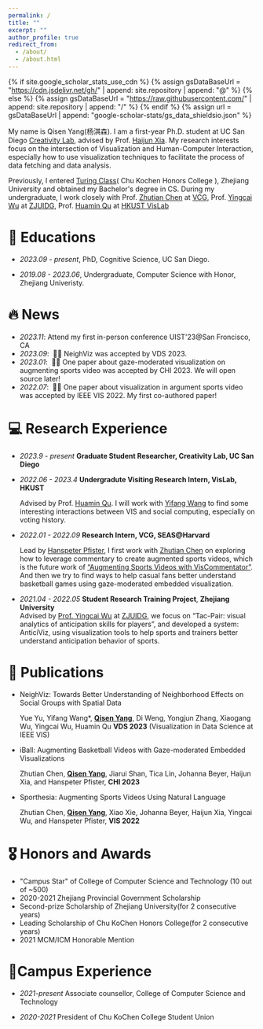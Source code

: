 ```yaml
---
permalink: /
title: ""
excerpt: ""
author_profile: true
redirect_from: 
  - /about/
  - /about.html
---
```


{% if site.google_scholar_stats_use_cdn %}
{% assign gsDataBaseUrl = "https://cdn.jsdelivr.net/gh/" | append: site.repository | append: "@" %}
{% else %}
{% assign gsDataBaseUrl = "https://raw.githubusercontent.com/" | append: site.repository | append: "/" %}
{% endif %}
{% assign url = gsDataBaseUrl | append: "google-scholar-stats/gs_data_shieldsio.json" %}

<span class='anchor' id='about-me'></span>

My name is Qisen Yang(杨淇森). I am a first-year Ph.D. student at UC San Diego [Creativity Lab](https://creativity.ucsd.edu/), advised by Prof. [Haijun Xia](https://haijunxia.ucsd.edu/). My research interests focus on the intersection of Visualization and Human-Computer Interaction, especially how to use visualization techniques to facilitate the process of data fetching and data analysis. 

Previously, I entered [Turing Class](http://www.cs.zju.edu.cn/turingclass_en)( Chu Kochen Honors College ), Zhejiang University and obtained my Bachelor's degree in CS. During my undergraduate, I work closely with Prof. [Zhutian Chen](https://chenzhutian.org/) at [VCG](https://vcg.seas.harvard.edu/), Prof. [Yingcai Wu](http://www.ycwu.org/) at [ZJUIDG](zjuidg.org), Prof. [Huamin Qu](http://huamin.org/) at [HKUST VisLab](http://vis.cse.ust.hk/)


# 📖 Educations
- *2023.09 - present*, PhD, Cognitive Science, UC San Diego. 

- *2019.08 - 2023.06*, Undergraduate, Computer Science with Honor, Zhejiang Univeristy. 


# 🔥 News
- *2023.11*: Attend my first in-person conference UIST'23@San Froncisco, CA
- *2023.09*: &nbsp;🎉🎉 NeighViz was accepted by VDS 2023. 
- *2023.01*: &nbsp;🎉🎉 One paper about gaze-moderated visualization on augmenting sports video was accepted by CHI 2023. We will open source later!
- *2022.07*: &nbsp;🎉🎉 One paper about visualization in argument sports video was accepted by IEEE VIS 2022. My first co-authored paper!

# 💻 Research Experience
- *2023.9 - present* **Graduate Student Researcher, Creativity Lab, UC San Diego**

- *2022.06 - 2023.4* **Undergradute Visiting Research Intern, VisLab, HKUST**

   Advised by Prof. [Huamin Qu](http://huamin.org/). I will work with [Yifang Wang](http://wangyifang.top/about/) to find some interesting interactions between VIS and social computing, especially on voting history.

- *2022.01 - 2022.09*  **Research Intern, VCG, SEAS@Harvard**

   Lead by [Hanspeter Pfister](https://vcg.seas.harvard.edu/people), I first work with [Zhutian Chen](https://chenzhutian.org) on exploring how to leverage commentary to create augmented sports videos, which is the future work of [“Augmenting Sports Videos with VisCommentator”](https://viscommentator.github.io). And then we try to find ways to help casual fans better understand basketball games using gaze-moderated embedded visualization.

- *2021.04 - 2022.05*  **Student Research Training Project**, **Zhejiang University**      
   Advised by [Prof. Yingcai Wu](http://www.ycwu.org) at [ZJUIDG](zjuidg.org), we focus on “Tac-Pair: visual analytics of anticipation skills for players”, and developed a system: AnticiViz, using visualization tools to help sports and trainers better understand anticipation behavior of sports.

# 📝 Publications 

<!-- <div class='paper-box'><div class='paper-box-image'><div><div class="badge">CVPR 2016</div><img src='images/500x300.png' alt="sym" width="100%"></div></div>
<div class='paper-box-text' markdown="1">

[Deep Residual Learning for Image Recognition](https://openaccess.thecvf.com/content_cvpr_2016/papers/He_Deep_Residual_Learning_CVPR_2016_paper.pdf)

**Kaiming He**, Xiangyu Zhang, Shaoqing Ren, Jian Sun

[**Project**](https://scholar.google.com/citations?view_op=view_citation&hl=zh-CN&user=DhtAFkwAAAAJ&citation_for_view=DhtAFkwAAAAJ:ALROH1vI_8AC) <strong><span class='show_paper_citations' data='DhtAFkwAAAAJ:ALROH1vI_8AC'></span></strong>
- Lorem ipsum dolor sit amet, consectetur adipiscing elit. Vivamus ornare aliquet ipsum, ac tempus justo dapibus sit amet. 
</div>
</div> -->

- NeighViz: Towards Better Understanding of Neighborhood Effects on Social Groups with Spatial Data

  Yue Yu, Yifang Wang*, **<u>Qisen Yang</u>**, Di Weng, Yongjun Zhang, Xiaogang Wu, Yingcai Wu, Huamin Qu
  **VDS 2023** (Visualization in Data Science at IEEE VIS)

- iBall: Augmenting Basketball Videos with Gaze-moderated Embedded Visualizations

  Zhutian Chen, **<u>Qisen Yang</u>**, Jiarui Shan, Tica Lin, Johanna Beyer, Haijun Xia, and Hanspeter Pfister, **CHI 2023**

- Sporthesia: Augmenting Sports Videos Using Natural Language 

  Zhutian Chen, **<u>Qisen Yang</u>**, Xiao Xie, Johanna Beyer, Haijun Xia, Yingcai Wu, and Hanspeter Pfister, **VIS 2022**

# 🎖 Honors and Awards
- "Campus Star" of College of Computer Science and Technology (10 out of ~500)
- 2020-2021 Zhejiang Provincial Government Scholarship
- Second-prize Scholarship of Zhejiang University(for 2 consecutive years)
- Leading Scholarship of Chu KoChen Honors College(for 2 consecutive years)
- 2021 MCM/ICM Honorable Mention

# 🏢Campus Experience

- *2021-present* Associate counsellor, College of Computer Science and Technology

- *2020-2021* President of Chu KoChen College Student Union

  
